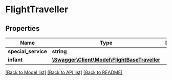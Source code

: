 # FlightTraveller

## Properties
Name | Type | Description | Notes
------------ | ------------- | ------------- | -------------
**special_service** | **string** |  | [optional] 
**infant** | [**\Swagger\Client\Model\FlightBaseTraveller**](FlightBaseTraveller.md) |  | [optional] 

[[Back to Model list]](../../README.md#documentation-for-models) [[Back to API list]](../../README.md#documentation-for-api-endpoints) [[Back to README]](../../README.md)

